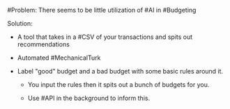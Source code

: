 #Problem: There seems to be little utilization of #AI in #Budgeting

Solution: 
- A tool that takes in a #CSV of your transactions and spits out recommendations

- Automated #MechanicalTurk

- Label "good" budget and a bad budget with some basic rules around it. 

  - You input the rules then it spits out a bunch of budgets for you. 

  - Use #API in the background to inform this.